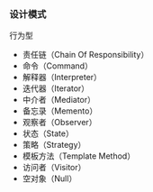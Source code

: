 ### 设计模式

行为型

- 责任链（Chain Of Responsibility）
- 命令（Command）
- 解释器（Interpreter）
- 迭代器（Iterator）
- 中介者（Mediator）
- 备忘录（Memento）
- 观察者（Observer）
- 状态（State）
- 策略（Strategy）
- 模板方法（Template Method）
- 访问者（Visitor）
- 空对象（Null）
